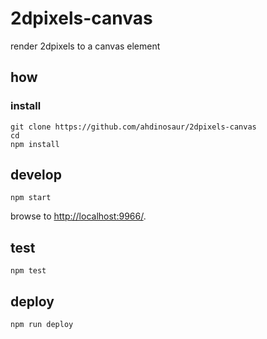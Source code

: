 
# 2dpixels-canvas

render 2dpixels to a canvas element

## how

### install

```
git clone https://github.com/ahdinosaur/2dpixels-canvas
cd 
npm install
```

## develop

```
npm start
```

browse to <http://localhost:9966/>.

## test

```
npm test
```

## deploy

```
npm run deploy
```
